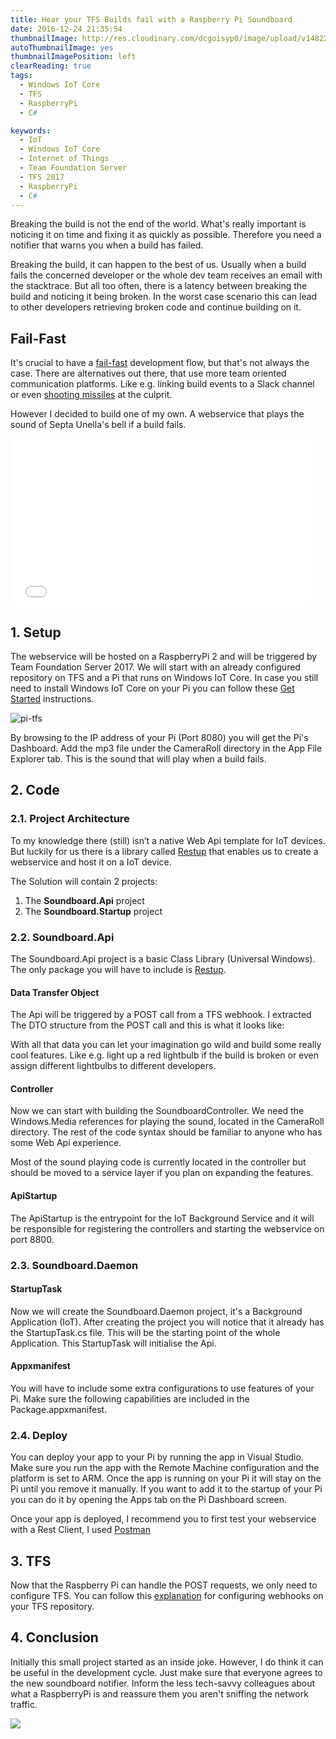 ```yaml
---
title: Hear your TFS Builds fail with a Raspberry Pi Soundboard
date: 2016-12-24 21:35:54
thumbnailImage: http://res.cloudinary.com/dcgoisyp0/image/upload/v1482276781/pi-tfs-thumb.png
autoThumbnailImage: yes
thumbnailImagePosition: left
clearReading: true
tags:
  - Windows IoT Core
  - TFS
  - RaspberryPi
  - C#

keywords:
  - IoT
  - Windows IoT Core
  - Internet of Things
  - Team Foundation Server
  - TFS 2017
  - RaspberryPi
  - C#
---
```

Breaking the build is not the end of the world. What's really important is noticing it on time and fixing it as quickly as possible. Therefore you need a notifier that warns you when a build has failed.
<!-- excerpt -->

Breaking the build, it can happen to the best of us. Usually when a build fails the concerned developer or the whole dev team receives an email with the stacktrace. But all too often, there is a latency between breaking the build and noticing it being broken. In the worst case scenario this can lead to other developers retrieving broken code and continue building on it.

## Fail-Fast
It's crucial to have a [fail-fast](https://en.wikipedia.org/wiki/Fail-fast) development flow, but that's not always the case. There are alternatives out there, that use more team oriented communication platforms. Like e.g. linking build events to a Slack channel or even [shooting missiles](https://github.com/codedance/Retaliation) at the culprit.

However I decided to build one of my own. A webservice that plays the sound of Septa Unella's bell if a build fails.
<br>
<iframe src="//giphy.com/embed/Ob7p7lDT99cd2" width="480" height="268" frameBorder="0" class="giphy-embed" allowFullScreen></iframe>

## 1. Setup
The webservice will be hosted on a RaspberryPi 2 and will be triggered by Team Foundation Server 2017. We will start with an already configured repository on TFS and a Pi that runs on Windows IoT Core. In case you still need to install Windows IoT Core on your Pi you can follow these [Get Started](https://developer.microsoft.com/en-us/windows/iot/GetStarted) instructions.  

![pi-tfs](http://res.cloudinary.com/dcgoisyp0/image/upload/b_rgb:fff,bo_0px_solid_rgb:000,c_scale,q_100,r_0,w_348/v1482185390/pi-tfs.png)

By browsing to the IP address of your Pi (Port 8080) you will get the Pi's Dashboard. Add the mp3 file under the CameraRoll directory in the App File Explorer tab. This is the sound that will play when a build fails.

## 2. Code
### 2.1. Project Architecture

To my knowledge there (still) isn’t a native Web Api template for IoT devices. But luckily for us there is a library called [Restup](https://github.com/tomkuijsten/restup) that enables us to create a webservice and host it on a IoT device.

The Solution will contain 2 projects:

1. The **Soundboard.Api** project
2. The **Soundboard.Startup** project

<script src="https://gist.github.com/talipovdaniyar/128a4556101207d12401f186125ea2a4.js"></script>

### 2.2. Soundboard.Api
The Soundboard.Api project is a basic Class Library (Universal Windows). The only package you will have to include is [Restup](https://www.nuget.org/packages/Restup/).

#### Data Transfer Object
The Api will be triggered by a POST call from a TFS webhook. I extracted The DTO structure from the POST call and this is what it looks like:
<br/>
<script src="https://gist.github.com/talipovdaniyar/958183939a53829b7ac7ffc356538269.js"></script>

With all that data you can let your imagination go wild and build some really cool features. Like e.g. light up a red lightbulb if the build is broken or even assign different lightbulbs to different developers.


#### Controller

Now we can start with building the SoundboardController. We need the Windows.Media references for playing the sound, located in the CameraRoll directory. The rest of the code syntax should be familiar to anyone who has some Web Api experience.
<br/>
<script src="https://gist.github.com/talipovdaniyar/0b09f8f1069f5a29b9cb0da8370ca85e.js"></script>

Most of the sound playing code is currently located in the controller but should be moved to a service layer if you plan on expanding the features.

#### ApiStartup

The ApiStartup is the entrypoint for the IoT Background Service and it will be responsible for registering the controllers and starting the webservice on port 8800.
<br/>
<script src="https://gist.github.com/talipovdaniyar/96f54ee1e769de3d3fd017083265f7ff.js"></script>

### 2.3. Soundboard.Daemon

#### StartupTask
Now we will create the Soundboard.Daemon project, it's a Background Application (IoT). After creating the project you will notice that it already has the StartupTask.cs file. This will be the starting point of the whole Application. This StartupTask will initialise the Api.
<br/>
<script src="https://gist.github.com/talipovdaniyar/dcac9c936126a7a4dc464a25d99a4ca8.js"></script>

#### Appxmanifest
You will have to include some extra configurations to use features of your Pi. Make sure the following capabilities are included in the Package.appxmanifest.
<br/>
<script src="https://gist.github.com/talipovdaniyar/e5ee6d54ceac23dc3d68b5ca53b12dc8.js"></script>

### 2.4. Deploy

You can deploy your app to your Pi by running the app in Visual Studio. Make sure you run the app with the Remote Machine configuration and the platform is set to ARM. Once the app is running on your Pi it will stay on the Pi until you remove it manually. If you want to add it to the startup of your Pi you can do it by opening the Apps tab on the Pi Dashboard screen.

Once your app is deployed, I recommend you to first test your webservice with a Rest Client, I used [Postman](https://www.getpostman.com/)

## 3. TFS
Now that the Raspberry Pi can handle the POST requests, we only need to configure TFS. You can follow this [explanation](https://www.visualstudio.com/en-us/docs/integrate/get-started/service-hooks/services/webhooks) for configuring webhooks on your TFS repository.

## 4. Conclusion
Initially this small project started as an inside joke. However, I do think it can be useful in the development cycle. Just make sure that everyone agrees to the new soundboard notifier. Inform the less tech-savvy colleagues about what a RaspberryPi is and reassure them you aren't sniffing the network traffic.

[<img src="http://res.cloudinary.com/dcgoisyp0/image/upload/v1482595813/button_get-code_mtnyv7.png">](https://github.com/talipovdaniyar/PiSoundBoard)
